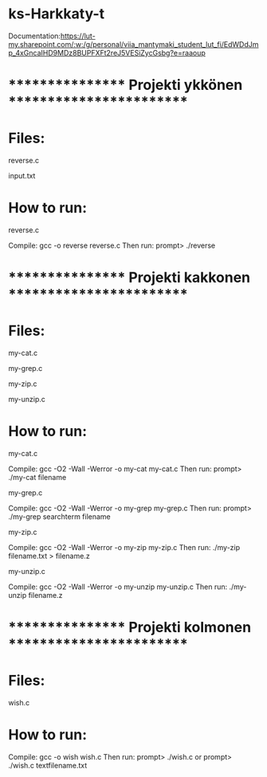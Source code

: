# ks-Harkkaty-t

Documentation:https://lut-my.sharepoint.com/:w:/g/personal/viia_mantymaki_student_lut_fi/EdWDdJmp_4xGncaIHD9MDz8BUPFXFt2reJ5VESiZycGsbg?e=raaoup

# *************** Projekti ykkönen ***********************

# Files:

reverse.c

input.txt

# How to run:

reverse.c

Compile: gcc -o reverse reverse.c
Then run: prompt> ./reverse

# *************** Projekti kakkonen ***********************

# Files:

my-cat.c

my-grep.c

my-zip.c

my-unzip.c


# How to run:

my-cat.c

Compile: gcc -O2 -Wall -Werror -o my-cat my-cat.c Then run: prompt> ./my-cat filename


my-grep.c

Compile: gcc -O2 -Wall -Werror -o my-grep my-grep.c Then run: prompt> ./my-grep searchterm filename


my-zip.c

Compile: gcc -O2 -Wall -Werror -o my-zip my-zip.c
Then run: ./my-zip filename.txt > filename.z

my-unzip.c

Compile: gcc -O2 -Wall -Werror -o my-unzip my-unzip.c
Then run: ./my-unzip filename.z

# *************** Projekti kolmonen ***********************

# Files:

wish.c

# How to run:

Compile: gcc -o wish wish.c
Then run: prompt> ./wish.c or prompt> ./wish.c textfilename.txt
